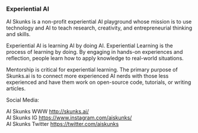 ### Experiential AI

AI Skunks is a non-profit experiential AI playground whose mission is to use technology and AI to teach research, creativity, and entrepreneurial thinking and skills.

Experiential AI is learning AI by doing AI. Experiential Learning is the process of learning by doing. By engaging in hands-on experiences and reflection, people learn how to apply knowledge to real-world situations.

Mentorship is critical for experiential learning. The primary purpose of Skunks.ai is to connect more experienced AI nerds with those less experienced and have them work on open-source code, tutorials, or writing articles.

Social Media:

AI Skunks WWW <a href='http://skunks.ai/'>http://skunks.ai/</a>  
AI Skunks IG <a href='https://www.instagram.com/aiskunks/'>https://www.instagram.com/aiskunks/</a>  
AI Skunks Twitter <a href='https://twitter.com/aiskunks'>https://twitter.com/aiskunks</a>   









<!--
**aiskunks/aiskunks** is a ✨ _special_ ✨ repository because its `README.md` (this file) appears on your GitHub profile.

Here are some ideas to get you started:

- 🔭 I’m currently working on ...
- 🌱 I’m currently learning ...
- 👯 I’m looking to collaborate on ...
- 🤔 I’m looking for help with ...
- 💬 Ask me about ...
- 📫 How to reach me: ...
- 😄 Pronouns: ...
- ⚡ Fun fact: ...
-->
